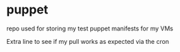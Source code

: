 # puppet
repo used for storing my test puppet manifests for my VMs

Extra line to see if my pull works as expected via the cron
